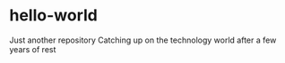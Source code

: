 # hello-world
Just another repository
Catching up on the technology world after a few years of rest
